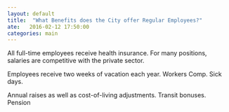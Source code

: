 ```yaml
---
layout: default
title:  "What Benefits does the City offer Regular Employees?"
ate:   2016-02-12 17:50:00
categories: main
---
```

All full-time employees receive health insurance. For many positions, salaries are competitive with the private sector. 

Employees receive two weeks of vacation each year. Workers Comp. Sick days. 

Annual raises as well as cost-of-living adjustments. Transit bonuses. Pension
